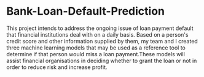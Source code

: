 # Bank-Loan-Default-Prediction
This project intends to address the ongoing issue of loan payment default that financial institutions deal with on a daily basis. Based on a person's credit score and other information supplied by them, my team and I created three machine learning models that may be used as a reference tool to determine if that person would miss a loan payment.These models will assist financial organisations in deciding whether to grant the loan or not in order to reduce risk and increase profit.
